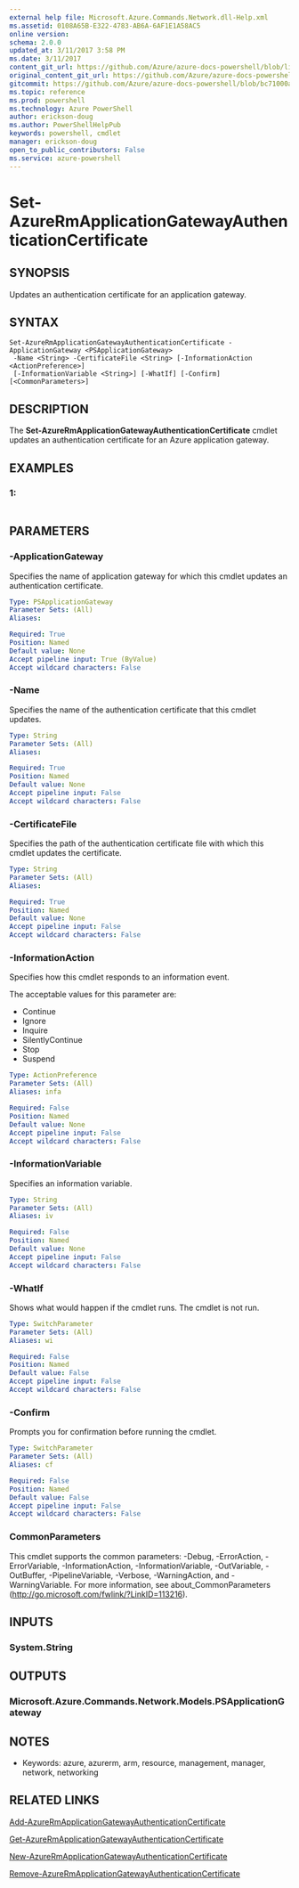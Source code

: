 ```yaml
---
external help file: Microsoft.Azure.Commands.Network.dll-Help.xml
ms.assetid: 0108A65B-E322-4783-AB6A-6AF1E1A58AC5
online version: 
schema: 2.0.0
updated_at: 3/11/2017 3:58 PM
ms.date: 3/11/2017
content_git_url: https://github.com/Azure/azure-docs-powershell/blob/live/azureps-cmdlets-docs/ResourceManager/AzureRM.Network/v3.5.0/Set-AzureRmApplicationGatewayAuthenticationCertificate.md
original_content_git_url: https://github.com/Azure/azure-docs-powershell/blob/live/azureps-cmdlets-docs/ResourceManager/AzureRM.Network/v3.5.0/Set-AzureRmApplicationGatewayAuthenticationCertificate.md
gitcommit: https://github.com/Azure/azure-docs-powershell/blob/bc71000aa3c7f754b95442dcc415a7324626a15c/azureps-cmdlets-docs/ResourceManager/AzureRM.Network/v3.5.0/Set-AzureRmApplicationGatewayAuthenticationCertificate.md
ms.topic: reference
ms.prod: powershell
ms.technology: Azure PowerShell
author: erickson-doug
ms.author: PowerShellHelpPub
keywords: powershell, cmdlet
manager: erickson-doug
open_to_public_contributors: False
ms.service: azure-powershell
---
```


# Set-AzureRmApplicationGatewayAuthenticationCertificate

## SYNOPSIS
Updates an authentication certificate for an application gateway.

## SYNTAX

```
Set-AzureRmApplicationGatewayAuthenticationCertificate -ApplicationGateway <PSApplicationGateway>
 -Name <String> -CertificateFile <String> [-InformationAction <ActionPreference>]
 [-InformationVariable <String>] [-WhatIf] [-Confirm] [<CommonParameters>]
```

## DESCRIPTION
The **Set-AzureRmApplicationGatewayAuthenticationCertificate** cmdlet updates an authentication certificate for an Azure application gateway.

## EXAMPLES

### 1:
```

```

## PARAMETERS

### -ApplicationGateway
Specifies the name of application gateway for which this cmdlet updates an authentication certificate.

```yaml
Type: PSApplicationGateway
Parameter Sets: (All)
Aliases: 

Required: True
Position: Named
Default value: None
Accept pipeline input: True (ByValue)
Accept wildcard characters: False
```

### -Name
Specifies the name of the authentication certificate that this cmdlet updates.

```yaml
Type: String
Parameter Sets: (All)
Aliases: 

Required: True
Position: Named
Default value: None
Accept pipeline input: False
Accept wildcard characters: False
```

### -CertificateFile
Specifies the path of the authentication certificate file with which this cmdlet updates the certificate.

```yaml
Type: String
Parameter Sets: (All)
Aliases: 

Required: True
Position: Named
Default value: None
Accept pipeline input: False
Accept wildcard characters: False
```

### -InformationAction
Specifies how this cmdlet responds to an information event.

The acceptable values for this parameter are:

- Continue
- Ignore
- Inquire
- SilentlyContinue
- Stop
- Suspend

```yaml
Type: ActionPreference
Parameter Sets: (All)
Aliases: infa

Required: False
Position: Named
Default value: None
Accept pipeline input: False
Accept wildcard characters: False
```

### -InformationVariable
Specifies an information variable.

```yaml
Type: String
Parameter Sets: (All)
Aliases: iv

Required: False
Position: Named
Default value: None
Accept pipeline input: False
Accept wildcard characters: False
```

### -WhatIf
Shows what would happen if the cmdlet runs.
The cmdlet is not run.

```yaml
Type: SwitchParameter
Parameter Sets: (All)
Aliases: wi

Required: False
Position: Named
Default value: False
Accept pipeline input: False
Accept wildcard characters: False
```

### -Confirm
Prompts you for confirmation before running the cmdlet.

```yaml
Type: SwitchParameter
Parameter Sets: (All)
Aliases: cf

Required: False
Position: Named
Default value: False
Accept pipeline input: False
Accept wildcard characters: False
```

### CommonParameters
This cmdlet supports the common parameters: -Debug, -ErrorAction, -ErrorVariable, -InformationAction, -InformationVariable, -OutVariable, -OutBuffer, -PipelineVariable, -Verbose, -WarningAction, and -WarningVariable. For more information, see about_CommonParameters (http://go.microsoft.com/fwlink/?LinkID=113216).

## INPUTS

### System.String

## OUTPUTS

### Microsoft.Azure.Commands.Network.Models.PSApplicationGateway

## NOTES
* Keywords: azure, azurerm, arm, resource, management, manager, network, networking

## RELATED LINKS

[Add-AzureRmApplicationGatewayAuthenticationCertificate](xref:ResourceManager/AzureRM.Network/v3.5.0/Add-AzureRmApplicationGatewayAuthenticationCertificate.md)

[Get-AzureRmApplicationGatewayAuthenticationCertificate](xref:ResourceManager/AzureRM.Network/v3.5.0/Get-AzureRmApplicationGatewayAuthenticationCertificate.md)

[New-AzureRmApplicationGatewayAuthenticationCertificate](xref:ResourceManager/AzureRM.Network/v3.5.0/New-AzureRmApplicationGatewayAuthenticationCertificate.md)

[Remove-AzureRmApplicationGatewayAuthenticationCertificate](xref:ResourceManager/AzureRM.Network/v3.5.0/Remove-AzureRmApplicationGatewayAuthenticationCertificate.md)


